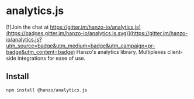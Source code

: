 # analytics.js

[![Join the chat at https://gitter.im/hanzo-io/analytics.js](https://badges.gitter.im/hanzo-io/analytics.js.svg)](https://gitter.im/hanzo-io/analytics.js?utm_source=badge&utm_medium=badge&utm_campaign=pr-badge&utm_content=badge)
Hanzo's analytics library. Multiplexes client-side integrations for ease of
use.

## Install
```shell
npm install @hanzo/analytics.js
```
